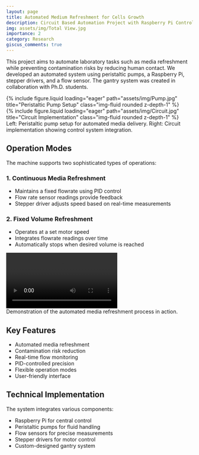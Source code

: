 ```yaml
---
layout: page
title: Automated Medium Refreshment for Cells Growth
description: Circuit Based Automation Project with Raspberry Pi Control
img: assets/img/Total View.jpg
importance: 2
category: Research
giscus_comments: true
---
```


This project aims to automate laboratory tasks such as media refreshment while preventing contamination risks by reducing human contact. We developed an automated system using peristaltic pumps, a Raspberry Pi, stepper drivers, and a flow sensor. The gantry system was created in collaboration with Ph.D. students.

<div class="row">
    <div class="col-sm-6 mt-3 mt-md-0">
        {% include figure.liquid loading="eager" path="assets/img/Pump.jpg" title="Peristaltic Pump Setup" class="img-fluid rounded z-depth-1" %}
    </div>
    <div class="col-sm-6 mt-3 mt-md-0">
        {% include figure.liquid loading="eager" path="assets/img/Circuit.jpg" title="Circuit Implementation" class="img-fluid rounded z-depth-1" %}
    </div>
</div>
<div class="caption">
    Left: Peristaltic pump setup for automated media delivery. Right: Circuit implementation showing control system integration.
</div>

## Operation Modes

The machine supports two sophisticated types of operations:

### 1. Continuous Media Refreshment
- Maintains a fixed flowrate using PID control
- Flow rate sensor readings provide feedback
- Stepper driver adjusts speed based on real-time measurements

### 2. Fixed Volume Refreshment
- Operates at a set motor speed
- Integrates flowrate readings over time
- Automatically stops when desired volume is reached

<div class="row justify-content-sm-center">
    <div class="col-sm-8 mt-3 mt-md-0">
        <video controls class="img-fluid rounded z-depth-1">
            <source src="assets/img/Media Refreshment.mp4" type="video/mp4">
            Your browser does not support the video tag.
        </video>
    </div>
</div>
<div class="caption">
    Demonstration of the automated media refreshment process in action.
</div>

## Key Features
- Automated media refreshment
- Contamination risk reduction
- Real-time flow monitoring
- PID-controlled precision
- Flexible operation modes
- User-friendly interface

## Technical Implementation
The system integrates various components:
- Raspberry Pi for central control
- Peristaltic pumps for fluid handling
- Flow sensors for precise measurements
- Stepper drivers for motor control
- Custom-designed gantry system